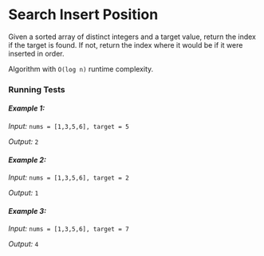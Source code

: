 
# Search Insert Position
Given a sorted array of distinct integers and a target value, return the index if the target is found. If not, return the index where it would be if it were inserted in order.

Algorithm with `O(log n)` runtime complexity.
### Running Tests

#### ***Example 1:***
*Input:* `nums = [1,3,5,6], target = 5`

*Output:* `2`

#### ***Example 2:***
*Input:* `nums = [1,3,5,6], target = 2`

*Output:* `1`

#### ***Example 3:***
*Input:* `nums = [1,3,5,6], target = 7`

*Output:* `4`